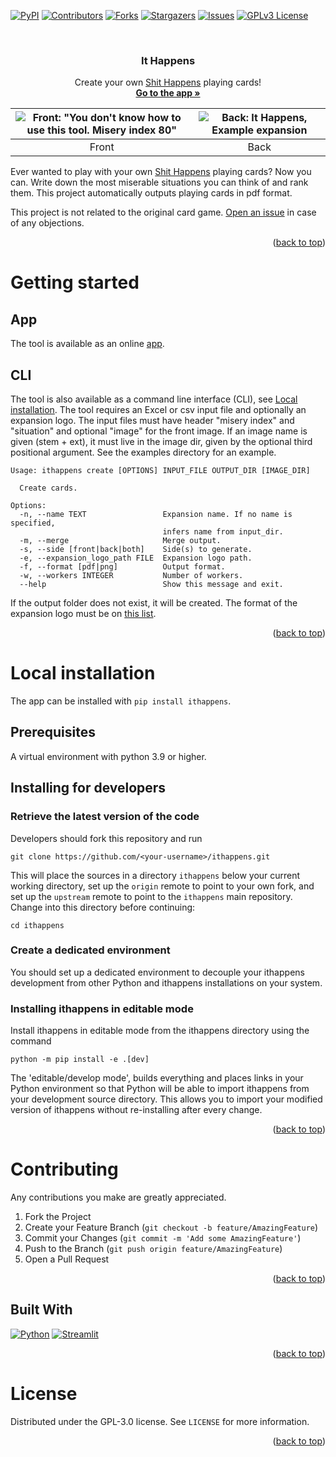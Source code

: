 <a name="readme-top"></a>


<!-- PROJECT SHIELDS -->
<!--
*** I'm using markdown "reference style" links for readability.
*** Reference links are enclosed in brackets [ ] instead of parentheses ( ).
*** See the bottom of this document for the declaration of the reference variables
*** for contributors-url, forks-url, etc. This is an optional, concise syntax you may use.
*** https://www.markdownguide.org/basic-syntax/#reference-style-links
-->
[![PyPI][pypi-shield]][pypi-url]
[![Contributors][contributors-shield]][contributors-url]
[![Forks][forks-shield]][forks-url]
[![Stargazers][stars-shield]][stars-url]
[![Issues][issues-shield]][issues-url]
[![GPLv3 License][license-shield]][license-url]



<br />
<div align="center">

<h3 align="center">It Happens</h3>

  <p align="center">
    Create your own <a href="https://boardgamegeek.com/boardgame/196379/ithappens">Shit Happens</a> playing cards!
    <br />
    <a href="https://ithappens.streamlit.app/"><strong>Go to the app »</strong></a>
  </p>
</div>



![Front: "You don't know how to use this tool. Misery index 80"](https://raw.githubusercontent.com/siemdejong/ithappens/main/examples/example/outputs/front/80-you-dont-know-how-to-use-this-tool.png)  |  ![Back: It Happens, Example expansion](https://raw.githubusercontent.com/siemdejong/ithappens/main/examples/example/outputs/back/80-you-dont-know-how-to-use-this-tool.png)
:-------------------------:|:-------------------------:
Front             |  Back


Ever wanted to play with your own [Shit Happens](https://boardgamegeek.com/boardgame/196379/ithappens) playing cards?
Now you can.
Write down the most miserable situations you can think of and rank them.
This project automatically outputs playing cards in pdf format.

This project is not related to the original card game.
[Open an issue](https://github.com/siemdejong/ithappens/issues/new/choose) in case of any objections.

<p align="right">(<a href="#readme-top">back to top</a>)</p>


# Getting started

## App

The tool is available as an online [app](https://ithappens.streamlit.app).

## CLI
The tool is also available as a command line interface (CLI), see [Local installation](#local-installation).
The tool requires an Excel or csv input file and optionally an expansion logo.
The input files must have header "misery index" and "situation" and optional "image" for the front image.
If an image name is given (stem + ext), it must live in the image dir, given by the optional third positional argument.
See the examples directory for an example.
```
Usage: ithappens create [OPTIONS] INPUT_FILE OUTPUT_DIR [IMAGE_DIR]

  Create cards.

Options:
  -n, --name TEXT                 Expansion name. If no name is specified,
                                  infers name from input_dir.
  -m, --merge                     Merge output.
  -s, --side [front|back|both]    Side(s) to generate.
  -e, --expansion_logo_path FILE  Expansion logo path.
  -f, --format [pdf|png]          Output format.
  -w, --workers INTEGER           Number of workers.
  --help                          Show this message and exit.
```

If the output folder does not exist, it will be created.
The format of the expansion logo must be on [this list](https://pillow.readthedocs.io/en/stable/handbook/image-file-formats.html).

<p align="right">(<a href="#readme-top">back to top</a>)</p>


# Local installation
The app can be installed with `pip install ithappens`.

## Prerequisites

A virtual environment with python 3.9 or higher.

## Installing for developers

### Retrieve the latest version of the code
Developers should fork this repository and run
```
git clone https://github.com/<your-username>/ithappens.git
```
This will place the sources in a directory `ithappens` below your current working directory, set up the `origin` remote to point to your own fork, and set up the `upstream` remote to point to the `ithappens` main repository.
Change into this directory before continuing:
```
cd ithappens
```

### Create a dedicated environment
You should set up a dedicated environment to decouple your ithappens development from other Python and ithappens installations on your system.

### Installing ithappens in editable mode
Install ithappens in editable mode from the ithappens directory using the command
```
python -m pip install -e .[dev]
```
The 'editable/develop mode', builds everything and places links in your Python environment so that Python will be able to import ithappens from your development source directory.
This allows you to import your modified version of ithappens without re-installing after every change.


<p align="right">(<a href="#readme-top">back to top</a>)</p>


# Contributing

Any contributions you make are greatly appreciated.

1. Fork the Project
2. Create your Feature Branch (`git checkout -b feature/AmazingFeature`)
3. Commit your Changes (`git commit -m 'Add some AmazingFeature'`)
4. Push to the Branch (`git push origin feature/AmazingFeature`)
5. Open a Pull Request

<p align="right">(<a href="#readme-top">back to top</a>)</p>

## Built With

[![Python][Python]][Python-url]
[![Streamlit][Streamlit]][Streamlit-url]

<p align="right">(<a href="#readme-top">back to top</a>)</p>


# License

Distributed under the GPL-3.0 license. See `LICENSE` for more information.

<p align="right">(<a href="#readme-top">back to top</a>)</p>



<!-- MARKDOWN LINKS & IMAGES -->
<!-- https://www.markdownguide.org/basic-syntax/#reference-style-links -->
[pypi-shield]: https://img.shields.io/pypi/v/ithappens?color=blue&logoColor=yellow&style=for-the-badge
[pypi-url]: https://pypi.org/project/ithappens/
[contributors-shield]: https://img.shields.io/github/contributors/siemdejong/ithappens.svg?style=for-the-badge
[contributors-url]: https://github.com/siemdejong/ithappens/graphs/contributors
[forks-shield]: https://img.shields.io/github/forks/siemdejong/ithappens.svg?style=for-the-badge
[forks-url]: https://github.com/siemdejong/ithappens/network/members
[stars-shield]: https://img.shields.io/github/stars/siemdejong/ithappens.svg?style=for-the-badge
[stars-url]: https://github.com/siemdejong/ithappens/stargazers
[issues-shield]: https://img.shields.io/github/issues/siemdejong/ithappens.svg?style=for-the-badge
[issues-url]: https://github.com/siemdejong/ithappens/issues
[license-shield]: https://img.shields.io/github/license/siemdejong/ithappens.svg?style=for-the-badge
[license-url]: https://github.com/siemdejong/ithappens/blob/master/LICENSE
[linkedin-shield]: https://img.shields.io/badge/-LinkedIn-black.svg?style=for-the-badge&logo=linkedin&colorB=555
[linkedin-url]: https://linkedin.com/in/linkedin_username
[product-screenshot-front]: images\80-you-dont-know-how-to-use-this-tool-front.png
[product-screenshot-back]: images\80-you-dont-know-how-to-use-this-tool-back.png
[Python]: https://img.shields.io/badge/python-3776AB?style=for-the-badge&logo=python&logoColor=white
[Python-url]: https://python.org/
[Streamlit]: https://img.shields.io/badge/Streamlit-1E0A31?style=for-the-badge&logo=streamlit&logoColor=E81A1A
[Streamlit-url]: https://streamlit.io/
[React.js]: https://img.shields.io/badge/React-20232A?style=for-the-badge&logo=react&logoColor=61DAFB
[React-url]: https://reactjs.org/
[Vue.js]: https://img.shields.io/badge/Vue.js-35495E?style=for-the-badge&logo=vuedotjs&logoColor=4FC08D
[Vue-url]: https://vuejs.org/
[Angular.io]: https://img.shields.io/badge/Angular-DD0031?style=for-the-badge&logo=angular&logoColor=white
[Angular-url]: https://angular.io/
[Svelte.dev]: https://img.shields.io/badge/Svelte-4A4A55?style=for-the-badge&logo=svelte&logoColor=FF3E00
[Svelte-url]: https://svelte.dev/
[Laravel.com]: https://img.shields.io/badge/Laravel-FF2D20?style=for-the-badge&logo=laravel&logoColor=white
[Laravel-url]: https://laravel.com
[Bootstrap.com]: https://img.shields.io/badge/Bootstrap-563D7C?style=for-the-badge&logo=bootstrap&logoColor=white
[Bootstrap-url]: https://getbootstrap.com
[JQuery.com]: https://img.shields.io/badge/jQuery-0769AD?style=for-the-badge&logo=jquery&logoColor=white
[JQuery-url]: https://jquery.com 
